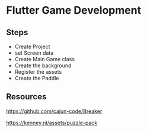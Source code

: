 # Flutter Game Development

## Steps
* Create Project
* set Screen data
* Create Main Game class
* Create the background
* Register the assets
* Create the Paddle


## Resources
 
 https://github.com/cajun-code/Breaker

 https://kenney.nl/assets/puzzle-pack